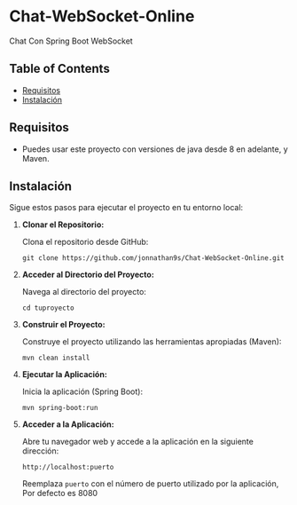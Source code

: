 # Chat-WebSocket-Online
Chat Con Spring Boot WebSocket

## Table of Contents
- [Requisitos](#requisitos)
- [Instalación](#instalación)



## Requisitos
- Puedes usar este proyecto con versiones de java desde 8 en adelante, y Maven.

## Instalación

Sigue estos pasos para ejecutar el proyecto en tu entorno local:

1. **Clonar el Repositorio:**

    Clona el repositorio desde GitHub:

    ```shell
    git clone https://github.com/jonnathan9s/Chat-WebSocket-Online.git
    ```

2. **Acceder al Directorio del Proyecto:**

    Navega al directorio del proyecto:

    ```shell
    cd tuproyecto
    ```

3. **Construir el Proyecto:**

    Construye el proyecto utilizando las herramientas apropiadas (Maven):

    ```shell
    mvn clean install
    ```

4. **Ejecutar la Aplicación:**

    Inicia la aplicación (Spring Boot):

    ```shell
    mvn spring-boot:run
    ```

5. **Acceder a la Aplicación:**

    Abre tu navegador web y accede a la aplicación en la siguiente dirección:

    ```
    http://localhost:puerto
    ```

    Reemplaza `puerto` con el número de puerto utilizado por la aplicación, Por defecto es 8080

